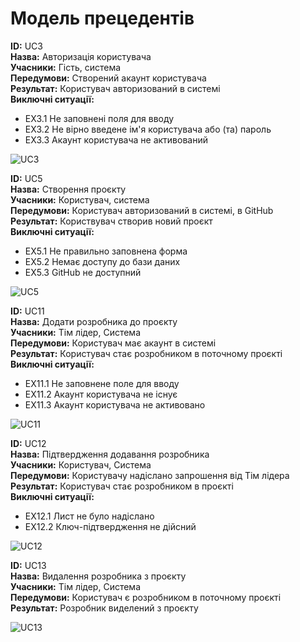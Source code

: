 # Модель прецедентів

<b>ID:</b> UC3<br>
<b>Назва:</b> Авторизація користувача<br>
<b>Учасники:</b> Гість, система<br>
<b>Передумови:</b> Створений акаунт користувача<br>
<b>Результат:</b> Користувач авторизований в системі<br>
<b>Виключні ситуації:</b>
- EX3.1 Не заповнені поля для вводу
- EX3.2 Не вірно введене ім'я користувача або (та) пароль
- EX3.3 Акаунт користувача не активований

![UC3](http://www.plantuml.com/plantuml/png/hLH5TjnQ59nh5VV_C3CpZOB33CtCC0epSs9cRq2MhQIvjr1lHwcAT5uhZ0s22rKNwhpZWqFr0qF3tLr1OFnSnHitucwvs-xfLHaiiFJpASw_-OU3Xcc4xZPoxXOAV7fhA2Cq57Yhe8g2ksF_uxMxvqQmOeYCSJan84R9tVd_aASX-NpDXT0Nu9bciEHk4dK9HVT2J1yGeigSsobfbD0SoYQzbWLL9eQ8qaHt5nKQo6_qqPP24JiYKin_sRr8O7uy5p6CrbBTSwBh9GKLV4Yq71lAUIuMmYPLGKwyxZwnHmzwo2s68X6MMNXPmKke66BQOaxpjYP0HFKh8lUGK64sjufGCQHwcdJmum7_TCWHlp5MD1KtaZJ4XuEVKyRCYH6naPj9bkhpKy-f66Qb8_mCKvFsMAP-LuGbcTZwvkxwzgxZJRsyzMnjxEtUy2zPBKlhfqRx-lsRJFmeCK6c4KIRjPISUuYO3udYjLVkxiNcB4x9ZOXIsaB9TfWebOa2GXEKfgy2DtyTw-uJyAwS6sgRw-aTQhQ1zjQs8LlLqbBFZtSTRZXgc485xyL0fl0prvdBkxRky9RcdYOJrZUNFigXZo3Ffhs4fQmxA1WAYL8rH1f8uXvaY2JWRwYJES-pkzIhX9gHDk-bFshJZNpLvixDfjkkN-jsdfL4wagzQjCnfEbRbWg_ektMIllv2R18Z2hT3oK9v0tHzywxBAe_MNlx4dEGzD_Ioy87Wai3lHtDZKE3v-eR0anZ0OjOD4nW5lTDejbgkB-LlOma6oB7KprX6PM0OJcfrhROpkqxjmSQHmeR7ESB3_oF)

<b>ID:</b> UC5<br>
<b>Назва:</b> Створення проєкту<br>
<b>Учасники:</b> Користувач, система<br>
<b>Передумови:</b> Користувач авторизований в системі, в GitHub<br>
<b>Результат:</b> Користвувач створив новий проєкт<br>
<b>Виключні ситуації:</b>
- EX5.1 Не правильно заповнена форма
- EX5.2 Немає доступу до бази даних
- EX5.3 GitHub не доступний

![UC5](http://www.plantuml.com/plantuml/png/hLGrbbmn4CnrYZOpCtDa33TSPjxloCpCpEnqcEaAfHkvMfgdyJ8E_2yeTLMJZev5BQFHnO5-OuIVo_Y8ghsElBrXRzfRI29kxrtcblyuS9Y5mNx15m9lwZ4KENejg20k75TGHGr5UqkMumSHIMzUiO8QXrLak7rp-O7nPY_ZXnV1xJBYbwSZHPgKUPGSgRtjh9V9XZHAzfaWHqYD94agoV1ViSyEpERgE8vt3GFswJYEWDhabUJKn3YdncE-egPaCo1-gXorGkrldQp7Cw1VSv5U4br0PGBkm0ovcIKjSyZ4-0XzHS9H9pJYQZvDIHNxLf1iHEljNA8bQ_5BJwfE6dkiHRHkzX3AshF7ccJxhbtYQg6itcW4aLmtr-W6_hyyLa96x3qbuh0gXsNhkhd6NTP6FGCTR9E1uNMDEChWKDGXeprTtP6iwEniuIVi7MmzBFXC2rcKlBnnMwUQTcxU5bOw1jkThIcx8UJHrQdNPL-hBYfP4Y7R9mcPowqnlbW8853xXo9zPp7aQRxBvAstQ5sz47I3mxVslhOlqnjATJpGlfvOzlzTMKF3Vjbulpk7g7lKN1WTwkreYyREjBGQ5kHF_C8leH_VS5SegBnPS7SpVhXY926f7-i8ALGDONajBrR3zgtRjngDHjsiESe9hzD_)

<b>ID:</b> UC11<br>
<b>Назва:</b> Додати розробника до проєкту<br>
<b>Учасники:</b> Тім лідер, Система<br>
<b>Передумови:</b> Користувач має акаунт в системі<br>
<b>Результат:</b> Користувач стає розробником в поточному проєкті<br>
<b>Виключні ситуації:</b>
- EX11.1 Не заповнене поле для вводу
- EX11.2 Акаунт користувача не існує
- EX11.3 Акаунт користувача не активовано
        
![UC11](http://www.plantuml.com/plantuml/png/hLMrUfn13An3xw0mSnNcAbYcDBDzN8MPEJ6pN-2OuHMaDyfe5Nzx6Fvzi3YQcPqzduz4kyFHsFZOberRDXAUkxmgarmcBk4hpHbvUDSczDCUjyLtVUiayGB7vJ7dvH4NqVfANE4ueLtXAjUuA4ze6tz5EsthI1wYatEV2IpAwpR2R9MufgFo5PiUovDjfnhAJ74SS5LESaNUeumyvIgMbu6FpINvG3ejB-M9gmbKJ2ijnSAkkBpW-4aFUH1w0PU2vWg163Z4EOqj6IX19uFfZ39nJ2igHwRMQq177Rjr6rUi7BQLETxY8JGiSi9qArzeK4yWPv8uwVLCDfAiwO40CYcJyj1smM3pAWvTUM2zLH2dz2sWy9VHSrJIyi63KRt2FEtf7-yU7ZlV5y3NnA7UmFZU_rgNwWjxgm6n1vyP1NfYRZbJrUq3kYulBpc3XgL50oBFvSFUEhlhJPq8HFifF3mu5ANj0mFTU31NzvpkEKiy3_YiGciCMkUlt3vwzD1HFzu_qUTmE-Hz2XvESW4UMX1zx3g4ZZZdZBCxu8BqtaEsJzhx-hD2rnBgRSHt6PRyko4osS6GOmVi-_Xl6xFWA2DQxl2-jdL3dfWHgCjf5U6qMs3i-XF6pIXiQ8aILzhUJGThDnDDyof9681vd30Au5LGJd5EE0SpylZK7_m4wlLr1VFwcoDVVwb3uutcfBpKOYu4DeE17qlRdc0a6WYUggzkfpaGWFFXPbQtme6H_jvev5ftJvr92xpAQxn6FCjB_9nKsY7YvtYleEsE1OwyrHQdk5gtSnPUJSAwWtJioB4ZpVGq0CP3ZJkFBlwDV0S0)

<b>ID:</b> UC12<br>
<b>Назва:</b> Підтвердження додавання розробника<br>
<b>Учасники:</b> Користувач, Система<br>
<b>Передумови:</b> Користувачу надіслано запрошення від Тім лідера<br>
<b>Результат:</b> Користувач стає розробником в проєкті<br>
<b>Виключні ситуації:</b>
- EX12.1 Лист не було надіслано
- EX12.2 Ключ-підтвердження не дійсний

![UC12](http://www.plantuml.com/plantuml/png/jLCrjXj148nDT-Ztd7vKPkR863eKCsiTcPcPcGuWPcbqXPeRkNhtwOsP_mYsfx6wkdTtpOjKlHE5_ARrczOBpocyWB7dCB3dxGLx4IqqxDLJWItur-D7kQkJjWfUC-A2ncD4wP5WYePW1aFD06Cqg9ZQkuiqZ-qTUrNGeN3NvS3CFa67ELhe4aa7FNI367Kr_3KKrbpL4dkNkOmF-8ammg3l_pVfCb0Ksxu7jLZo4bBDfDAUR4uc8pngSsTxTAVW5GpBZp7GYj_Q3nnV3IsjEdsY6FVpVbtl5Du7ZBAJ2HgEJqVR6w8dxPZOYoHjJixYZybmJQrDMw5Vj-KchaFnON-xFFQYw9KYLVQy2_tkg0IjO5aky7ULMgECKALkzX56EkHjVxQjtxBB0cWfiPeUOxTVVXbHd4gylKPzzpjRzzs5gdcbCWrE6KmXMI9prQyn7QkMiecOLpiKYJebcVo0Z_WeREijhWWHJfO4L_XxJzadbvtUKWbj61V9W04zMh8eePNGojVmEC0v3ZAtcrU-yfy0)

<b>ID:</b> UC13<br>
<b>Назва:</b> Видалення розробника з проєкту<br>
<b>Учасники:</b> Тім лідер, Система<br>
<b>Передумови:</b> Користувач є розробником в поточному проєкті<br>
<b>Результат:</b> Розробник виделений з проєкту<br>

![UC13](http://www.plantuml.com/plantuml/png/ZLH5TcCn45mFtK7Fs-7P3MSVF4AOEJ-hC3CpqmNCblaAfHkbMcPcYwghkhg_6gQSZabdUcJumziFRnLVitWsvuWfHFddHy0ipgOsxAzzMKXkcXlzKdWG1BzhI12jpRBPLV0gnE5656wpoPKLUE7cIjmSA2IHCClyRd0X0HyIN3ABN3X5HCx-ha1q1pTnsYmXmj6fPL0SIvGaeIjvnrquXgOSaQ05fOG18Vlh8KGJI7IeYDjLGZwB9-5aZ01YS8irfGuau1KNU4Y4KM5IC5oEq0g2pysQA4sGYkiPGym63VUc6Ukk1GdlcO9cB9ALpulGg5ZjpPeGIBcV5uUWyvnKsfUJMXfJX9QMgMw7Zcqs0dV3Az8e75ukskef3aBK0xSLiqpQM9vEM-QaHE2MzPcnWjcCIfEipz7ICig1785PeSZIu6KD_vGljw1Dzzdckh1BNNY66v5wMwtKp8maiR7ElYxXgkkX7nili79oeA_VKRrZOqxFPF7XjicnmPukPwgfepFFYpkc-e8NXMiyO5q9unU5TNwVEBOF1FFTvSXU13aa0Thst6VruzkFRyNgUqQxipe-l6tWbFVPAm00)
